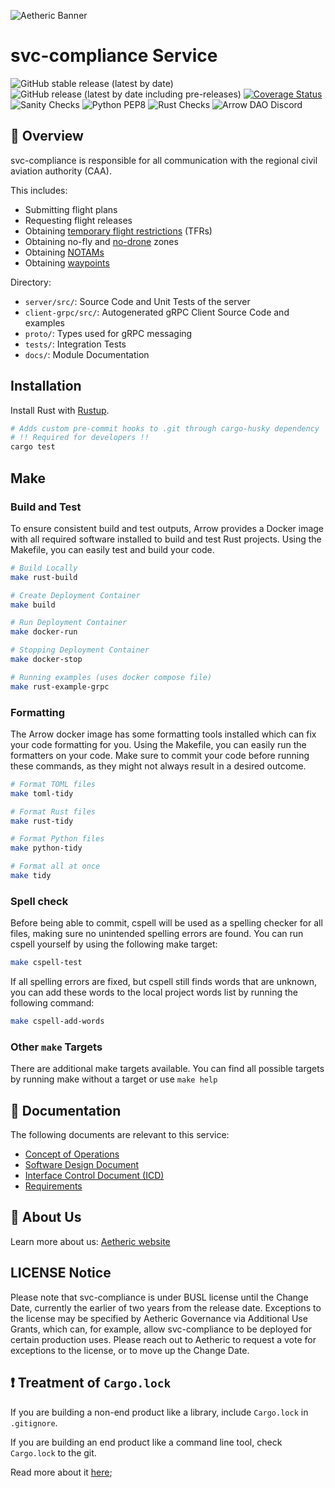 ![Aetheric Banner](https://github.com/aetheric-oss/.github/raw/main/assets/readme-banner.png)

# svc-compliance Service

![GitHub stable release (latest by date)](https://img.shields.io/github/v/release/aetheric-oss/svc-compliance?sort=semver&color=green) ![GitHub release (latest by date including pre-releases)](https://img.shields.io/github/v/release/aetheric-oss/svc-compliance?include_prereleases) [![Coverage Status](https://coveralls.io/repos/github/aetheric-oss/svc-compliance/badge.svg?branch=develop)](https://coveralls.io/github/aetheric-oss/svc-compliance)
![Sanity Checks](https://github.com/aetheric-oss/svc-compliance/actions/workflows/sanity_checks.yml/badge.svg?branch=develop) ![Python PEP8](https://github.com/aetheric-oss/svc-compliance/actions/workflows/python_ci.yml/badge.svg?branch=develop) ![Rust Checks](https://github.com/aetheric-oss/svc-compliance/actions/workflows/rust_ci.yml/badge.svg?branch=develop) 
![Arrow DAO Discord](https://img.shields.io/discord/853833144037277726?style=plastic)

## :telescope: Overview

svc-compliance is responsible for all communication with the regional civil aviation authority (CAA).

This includes:
- Submitting flight plans
- Requesting flight releases
- Obtaining [temporary flight restrictions](https://www.faa.gov/uas/getting_started/temporary_flight_restrictions) (TFRs)
- Obtaining no-fly and [no-drone](https://www.faa.gov/uas/resources/community_engagement/no_drone_zone) zones
- Obtaining [NOTAMs](https://www.faa.gov/about/initiatives/notam/what_is_a_notam)
- Obtaining [waypoints](https://www.faa.gov/air_traffic/flight_info/aeronav/aero_data/loc_id_search/fixes_waypoints/)

Directory:
- `server/src/`: Source Code and Unit Tests of the server
- `client-grpc/src/`: Autogenerated gRPC Client Source Code and examples
- `proto/`: Types used for gRPC messaging
- `tests/`: Integration Tests
- `docs/`: Module Documentation

## Installation

Install Rust with [Rustup](https://www.rust-lang.org/tools/install).

```bash
# Adds custom pre-commit hooks to .git through cargo-husky dependency
# !! Required for developers !!
cargo test
```

## Make

### Build and Test

To ensure consistent build and test outputs, Arrow provides a Docker image with all required software installed to build and test Rust projects.
Using the Makefile, you can easily test and build your code.

```bash
# Build Locally
make rust-build

# Create Deployment Container
make build

# Run Deployment Container
make docker-run

# Stopping Deployment Container
make docker-stop

# Running examples (uses docker compose file)
make rust-example-grpc
```

### Formatting

The Arrow docker image has some formatting tools installed which can fix your code formatting for you.
Using the Makefile, you can easily run the formatters on your code.
Make sure to commit your code before running these commands, as they might not always result in a desired outcome.

```bash
# Format TOML files
make toml-tidy

# Format Rust files
make rust-tidy

# Format Python files
make python-tidy

# Format all at once
make tidy
```

### Spell check

Before being able to commit, cspell will be used as a spelling checker for all files, making sure no unintended spelling errors are found.
You can run cspell yourself by using the following make target:
```bash
make cspell-test
```

If all spelling errors are fixed, but cspell still finds words that are unknown, you can add these words to the local project words list by running the following command:
```bash
make cspell-add-words
```

### Other `make` Targets

There are additional make targets available. You can find all possible targets by running make without a target or use `make help`

## :scroll: Documentation
The following documents are relevant to this service:
- [Concept of Operations](./docs/conops.md)
- [Software Design Document](./docs/sdd.md)
- [Interface Control Document (ICD)](./docs/icd.md)
- [Requirements](https://nocodb.aetheric.nl/dashboard/#/nc/view/d1bb0a51-e22f-4b91-b1c5-66f11f4f861b)


## :busts_in_silhouette: About Us
Learn more about us: [Aetheric website](https://www.aetheric.nl)

## LICENSE Notice

Please note that svc-compliance is under BUSL license until the Change Date, currently the earlier of two years from the release date. Exceptions to the license may be specified by Aetheric Governance via Additional Use Grants, which can, for example, allow svc-compliance to be deployed for certain production uses. Please reach out to Aetheric to request a vote for exceptions to the license, or to move up the Change Date.


## :exclamation: Treatment of `Cargo.lock`
If you are building a non-end product like a library, include `Cargo.lock` in `.gitignore`.

If you are building an end product like a command line tool, check `Cargo.lock` to the git. 

Read more about it [here](https://doc.rust-lang.org/cargo/guide/cargo-toml-vs-cargo-lock.html);
